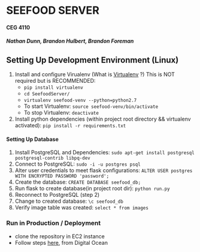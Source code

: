 # SEEFOOD SERVER
#### CEG 4110
##### Nathan Dunn, Brandon Hulbert, Brandon Foreman

## Setting Up Development Environment (Linux)
1. Install and configure Virualenv (What is [Virtualenv](https://virtualenv.pypa.io/en/latest/) ?) This is NOT required but is RECOMMENDED:
    * `pip install virtualenv`
    * `cd SeefoodServer/`
    * `virtualenv seefood-venv --python=python2.7`  
    * To start Virtualenv: `source seefood-venv/bin/activate`
    * To stop Virtualenv: `deactivate`
2. Install python dependencies (within project root directory && virtualenv activated): `pip install -r requirements.txt`

#### Setting Up Database
1. Install PostgreSQL and Dependencies: `sudo apt-get install postgresql postgresql-contrib libpq-dev`
2. Connect to PostgreSQL: `sudo -i -u postgres psql` 
3. Alter user credentials to meet flask configurations: `ALTER USER postgres WITH ENCRYPTED PASSWORD 'password';`
3. Create the database: `CREATE DATABASE seefood_db;`
4. Run flask to create database(in project root dir): `python run.py`
5. Reconnect to PostgreSQL (step 2)
6. Change to created database: `\c seefood_db`
7. Verify image table was created: `select * from images`

### Run in Production / Deployment
* clone the repository in EC2 instance
* Follow steps [here](https://www.digitalocean.com/community/tutorials/how-to-serve-flask-applications-with-uswgi-and-nginx-on-ubuntu-18-04), from Digital Ocean